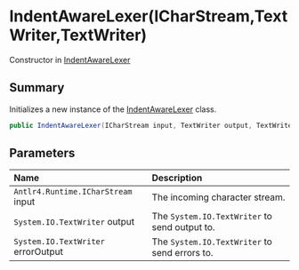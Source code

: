 # IndentAwareLexer(ICharStream,TextWriter,TextWriter)

Constructor in [IndentAwareLexer](/docs/api/csharp/yarn.compiler.indentawarelexer.md)

## Summary


Initializes a new instance of the  <a href="yarn.compiler.indentawarelexer.md">IndentAwareLexer</a>  class.


```csharp
public IndentAwareLexer(ICharStream input, TextWriter output, TextWriter errorOutput)
```

## Parameters

|Name|Description|
|:---|:---|
|`Antlr4.Runtime.ICharStream` input|The incoming character stream.|
|`System.IO.TextWriter` output|The  <code>System.IO.TextWriter</code>  to send output to.|
|`System.IO.TextWriter` errorOutput|The  <code>System.IO.TextWriter</code>  to send errors to.|

